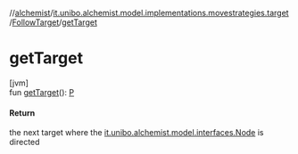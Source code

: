 //[alchemist](../../../index.md)/[it.unibo.alchemist.model.implementations.movestrategies.target](../index.md)/[FollowTarget](index.md)/[getTarget](get-target.md)

# getTarget

[jvm]\
fun [getTarget](get-target.md)(): [P](../../it.unibo.alchemist.model.implementations.movestrategies.speed/-constant-speed/index.md)

#### Return

the next target where the [it.unibo.alchemist.model.interfaces.Node](../../it.unibo.alchemist.model.interfaces/-node/index.md) is directed
